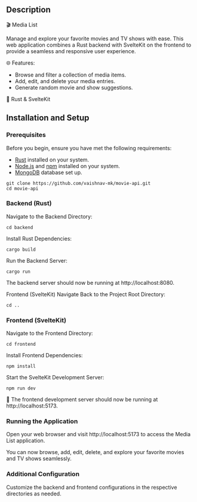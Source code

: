 ## Description
🎬 Media List

Manage and explore your favorite movies and TV shows with ease. This web application combines a Rust backend with SvelteKit on the frontend to provide a seamless and responsive user experience.

🌐 Features:
- Browse and filter a collection of media items.
- Add, edit, and delete your media entries.
- Generate random movie and show suggestions.

🚀 Rust & SvelteKit

## Installation and Setup

### Prerequisites

Before you begin, ensure you have met the following requirements:

- [Rust](https://www.rust-lang.org/tools/install) installed on your system.
- [Node.js](https://nodejs.org/) and [npm](https://www.npmjs.com/) installed on your system.
- [MongoDB](https://www.mongodb.com/try/download/community) database set up.

```shell
git clone https://github.com/vaishnav-mk/movie-api.git
cd movie-api
```

### Backend (Rust)

Navigate to the Backend Directory:

```shell
cd backend
```

Install Rust Dependencies:

```shell
cargo build
```

Run the Backend Server:

```shell
cargo run
```

The backend server should now be running at http://localhost:8080.

Frontend (SvelteKit)
Navigate Back to the Project Root Directory:

```shell
cd ..
```

### Frontend (SvelteKit)

Navigate to the Frontend Directory:

```shell
cd frontend
```

Install Frontend Dependencies:

```shell
npm install
```

Start the SvelteKit Development Server:

```shell
npm run dev
```

🌟 The frontend development server should now be running at http://localhost:5173.

### Running the Application
Open your web browser and visit http://localhost:5173 to access the Media List application.

You can now browse, add, edit, delete, and explore your favorite movies and TV shows seamlessly.

### Additional Configuration
Customize the backend and frontend configurations in the respective directories as needed.

